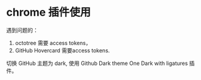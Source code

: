 # chrome 插件使用

遇到问题的：

1. octotree 需要 access tokens，
2. GitHub Hovercard 需要access tokens.

切换 GitHub 主题为 dark, 使用 Github Dark theme One Dark with ligatures 插件。
